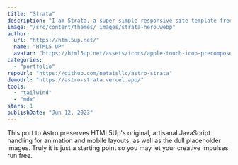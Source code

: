 ```yaml
---
title: "Strata"
description: "I am Strata, a super simple responsive site template freebie crafted by HTML5UP and ported to Astro by Netais Technology Management LLC."
image: "/src/content/themes/_images/strata-hero.webp"
author:
  url: "https://html5up.net/"
  name: "HTML5 UP"
  avatar: "https://html5up.net/assets/icons/apple-touch-icon-precomposed.png"
categories:
  - "portfolio"
repoUrl: "https://github.com/netaisllc/astro-strata"
demoUrl: "https://astro-strata.vercel.app/"
tools:
  - "tailwind"
  - "mdx"
stars: 1
publishDate: "Jun 12, 2023"
---
```


<p>
  This port to Astro preserves HTML5Up's original, artisanal JavaScript handling for animation and
  mobile layouts, as well as the dull placeholder images. Truly it is just a starting point so you
  may let your creative impulses run free.
</p>
